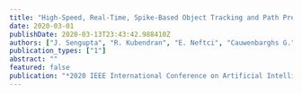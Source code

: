 ```yaml
---
title: "High-Speed, Real-Time, Spike-Based Object Tracking and Path Prediction on Google Edge TPU"
date: 2020-03-01
publishDate: 2020-03-13T23:43:42.988410Z
authors: ["J. Sengupta", "R. Kubendran", "E. Neftci", "Cauwenbarghs G.", "Andreou A."]
publication_types: ["1"]
abstract: ""
featured: false
publication: "*2020 IEEE International Conference on Artificial Intelligence Circuits and Systems (AICAS)*"
---
```


